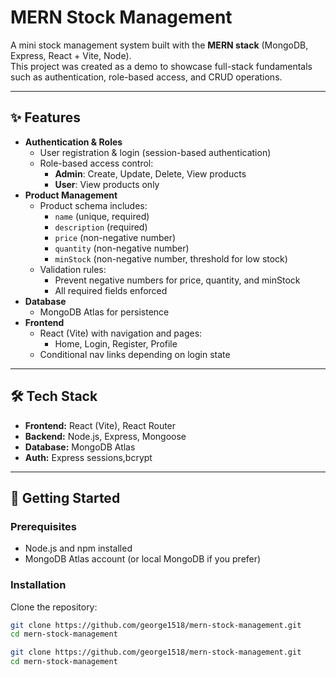 # MERN Stock Management

A mini stock management system built with the **MERN stack** (MongoDB, Express, React + Vite, Node).  
This project was created as a demo to showcase full-stack fundamentals such as authentication, role-based access, and CRUD operations.

---

## ✨ Features

- **Authentication & Roles**
  - User registration & login (session-based authentication)
  - Role-based access control:
    - **Admin**: Create, Update, Delete, View products
    - **User**: View products only
- **Product Management**
  - Product schema includes:
    - `name` (unique, required)
    - `description` (required)
    - `price` (non-negative number)
    - `quantity` (non-negative number)
    - `minStock` (non-negative number, threshold for low stock)
  - Validation rules:
    - Prevent negative numbers for price, quantity, and minStock
    - All required fields enforced
- **Database**
  - MongoDB Atlas for persistence
- **Frontend**
  - React (Vite) with navigation and pages:
    - Home, Login, Register, Profile
  - Conditional nav links depending on login state

---

## 🛠️ Tech Stack

- **Frontend:** React (Vite), React Router  
- **Backend:** Node.js, Express, Mongoose  
- **Database:** MongoDB Atlas  
- **Auth:** Express sessions,bcrypt

---

## 🚀 Getting Started

### Prerequisites
- Node.js and npm installed
- MongoDB Atlas account (or local MongoDB if you prefer)

### Installation

Clone the repository:
```bash
git clone https://github.com/george1518/mern-stock-management.git
cd mern-stock-management

git clone https://github.com/george1518/mern-stock-management.git
cd mern-stock-management
